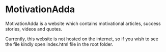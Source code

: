 # MotivationAdda
MotivationAdda is a website which contains motivational articles, success stories, videos and quotes.

Currently, this website is not hosted on the internet, so if you wish to see the file kindly open index.html file in the root folder.
